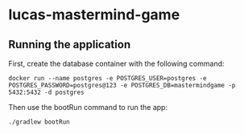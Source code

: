 # lucas-mastermind-game


## Running the application

First, create the database container with the following command:

`docker run --name postgres -e POSTGRES_USER=postgres -e POSTGRES_PASSWORD=postgres@123 -e POSTGRES_DB=mastermindgame -p 5432:5432 -d postgres`

Then use the bootRun command to run the app:

`./gradlew bootRun`
